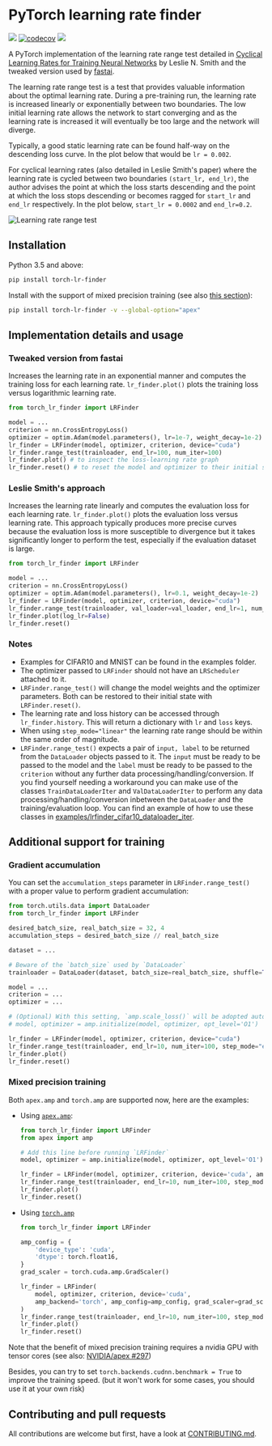 # PyTorch learning rate finder

![](https://github.com/davidtvs/pytorch-lr-finder/workflows/ci-build/badge.svg?branch=master)
[![codecov](https://codecov.io/gh/davidtvs/pytorch-lr-finder/branch/master/graph/badge.svg)](https://codecov.io/gh/davidtvs/pytorch-lr-finder)
[![](https://img.shields.io/pypi/v/torch-lr-finder)](https://pypi.org/project/torch-lr-finder/)

A PyTorch implementation of the learning rate range test detailed in [Cyclical Learning Rates for Training Neural Networks](https://arxiv.org/abs/1506.01186) by Leslie N. Smith and the tweaked version used by [fastai](https://github.com/fastai/fastai).

The learning rate range test is a test that provides valuable information about the optimal learning rate. During a pre-training run, the learning rate is increased linearly or exponentially between two boundaries. The low initial learning rate allows the network to start converging and as the learning rate is increased it will eventually be too large and the network will diverge.

Typically, a good static learning rate can be found half-way on the descending loss curve. In the plot below that would be `lr = 0.002`.

For cyclical learning rates (also detailed in Leslie Smith's paper) where the learning rate is cycled between two boundaries `(start_lr, end_lr)`, the author advises the point at which the loss starts descending and the point at which the loss stops descending or becomes ragged for `start_lr` and `end_lr` respectively.  In the plot below, `start_lr = 0.0002` and `end_lr=0.2`.

![Learning rate range test](images/lr_finder_cifar10.png)

## Installation

Python 3.5 and above:

```bash
pip install torch-lr-finder
```

Install with the support of mixed precision training (see also [this section](#Mixed-precision-training)):

```bash
pip install torch-lr-finder -v --global-option="apex"
```

## Implementation details and usage

### Tweaked version from fastai

Increases the learning rate in an exponential manner and computes the training loss for each learning rate. `lr_finder.plot()` plots the training loss versus logarithmic learning rate.

```python
from torch_lr_finder import LRFinder

model = ...
criterion = nn.CrossEntropyLoss()
optimizer = optim.Adam(model.parameters(), lr=1e-7, weight_decay=1e-2)
lr_finder = LRFinder(model, optimizer, criterion, device="cuda")
lr_finder.range_test(trainloader, end_lr=100, num_iter=100)
lr_finder.plot() # to inspect the loss-learning rate graph
lr_finder.reset() # to reset the model and optimizer to their initial state
```

### Leslie Smith's approach

Increases the learning rate linearly and computes the evaluation loss for each learning rate. `lr_finder.plot()` plots the evaluation loss versus learning rate.
This approach typically produces more precise curves because the evaluation loss is more susceptible to divergence but it takes significantly longer to perform the test, especially if the evaluation dataset is large.

```python
from torch_lr_finder import LRFinder

model = ...
criterion = nn.CrossEntropyLoss()
optimizer = optim.Adam(model.parameters(), lr=0.1, weight_decay=1e-2)
lr_finder = LRFinder(model, optimizer, criterion, device="cuda")
lr_finder.range_test(trainloader, val_loader=val_loader, end_lr=1, num_iter=100, step_mode="linear")
lr_finder.plot(log_lr=False)
lr_finder.reset()
```

### Notes

- Examples for CIFAR10 and MNIST can be found in the examples folder.
- The optimizer passed to `LRFinder` should not have an `LRScheduler` attached to it.
- `LRFinder.range_test()` will change the model weights and the optimizer parameters. Both can be restored to their initial state with `LRFinder.reset()`.
- The learning rate and loss history can be accessed through `lr_finder.history`. This will return a dictionary with `lr` and `loss` keys.
- When using `step_mode="linear"` the learning rate range should be within the same order of magnitude.
- `LRFinder.range_test()` expects a pair of `input, label` to be returned from the `DataLoader` objects passed to it. The `input` must be ready to be passed to the model and the `label` must be ready to be passed to the `criterion` without any further data processing/handling/conversion. If you find yourself needing a workaround you can make use of the classes `TrainDataLoaderIter` and `ValDataLoaderIter` to perform any data processing/handling/conversion inbetween the `DataLoader` and the training/evaluation loop. You can find an example of how to use these classes in [examples/lrfinder_cifar10_dataloader_iter](examples/lrfinder_cifar10_dataloader_iter.ipynb).

## Additional support for training

### Gradient accumulation

You can set the `accumulation_steps` parameter in `LRFinder.range_test()` with a proper value to perform gradient accumulation:

```python
from torch.utils.data import DataLoader
from torch_lr_finder import LRFinder

desired_batch_size, real_batch_size = 32, 4
accumulation_steps = desired_batch_size // real_batch_size

dataset = ...

# Beware of the `batch_size` used by `DataLoader`
trainloader = DataLoader(dataset, batch_size=real_batch_size, shuffle=True)

model = ...
criterion = ...
optimizer = ...

# (Optional) With this setting, `amp.scale_loss()` will be adopted automatically.
# model, optimizer = amp.initialize(model, optimizer, opt_level='O1')

lr_finder = LRFinder(model, optimizer, criterion, device="cuda")
lr_finder.range_test(trainloader, end_lr=10, num_iter=100, step_mode="exp", accumulation_steps=accumulation_steps)
lr_finder.plot()
lr_finder.reset()
```

### Mixed precision training

Both `apex.amp` and `torch.amp` are supported now, here are the examples:

- Using [`apex.amp`](https://github.com/NVIDIA/apex):
    ```python
    from torch_lr_finder import LRFinder
    from apex import amp

    # Add this line before running `LRFinder`
    model, optimizer = amp.initialize(model, optimizer, opt_level='O1')

    lr_finder = LRFinder(model, optimizer, criterion, device='cuda', amp_backend='apex')
    lr_finder.range_test(trainloader, end_lr=10, num_iter=100, step_mode='exp')
    lr_finder.plot()
    lr_finder.reset()
    ```

- Using [`torch.amp`](https://pytorch.org/docs/stable/notes/amp_examples.html)
    ```python
    from torch_lr_finder import LRFinder

    amp_config = {
        'device_type': 'cuda',
        'dtype': torch.float16,
    }
    grad_scaler = torch.cuda.amp.GradScaler()

    lr_finder = LRFinder(
        model, optimizer, criterion, device='cuda',
        amp_backend='torch', amp_config=amp_config, grad_scaler=grad_scaler
    )
    lr_finder.range_test(trainloader, end_lr=10, num_iter=100, step_mode='exp')
    lr_finder.plot()
    lr_finder.reset()
    ```

Note that the benefit of mixed precision training requires a nvidia GPU with tensor cores (see also: [NVIDIA/apex #297](https://github.com/NVIDIA/apex/issues/297))

Besides, you can try to set `torch.backends.cudnn.benchmark = True` to improve the training speed. (but it won't work for some cases, you should use it at your own risk)

## Contributing and pull requests

All contributions are welcome but first, have a look at [CONTRIBUTING.md](CONTRIBUTING.md).
